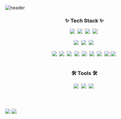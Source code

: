![header](https://capsule-render.vercel.app/api?type=waving&color=0:2c3e50,100:bdc3c7&height=300&section=header&text=Hi%20There!%20I'm%20Seokcheol%20👋&fontSize=60&fontAlignY=35&animation=fadeIn)

<!--내용 부분-->
<h3 align="center">✨ Tech Stack ✨</h3>

<div align="center">
  <img src="https://img.shields.io/badge/css3-1572B6.svg?style=for-the-badge&logo=css3&logoColor=white" />&nbsp  
  <img src="https://img.shields.io/badge/html5-E34F26.svg?style=for-the-badge&logo=html5&logoColor=white" />&nbsp
<img src="https://img.shields.io/badge/javascript-F7DF1E.svg?style=for-the-badge&logo=javascript&logoColor=20232a" />&nbsp
  <img src="https://img.shields.io/badge/android%20studio-3DDC84?style=for-the-badge&logo=android-studio&logoColor=white" />&nbsp;

</div>

<div align="center">
</div>

<br>

<div align="center">
  <img src="https://img.shields.io/badge/python-3670A0?style=for-the-badge&logo=python&logoColor=ffdd54" />&nbsp
  <img src="https://img.shields.io/badge/java-007396?style=for-the-badge&logo=java&logoColor=white" />&nbsp;
  <img src="https://img.shields.io/badge/kotlin-7F52FF?style=for-the-badge&logo=kotlin&logoColor=white" />&nbsp;
</div>
<br>
<div align="center">
  <img src="https://img.shields.io/badge/spring%20boot-6DB33F?style=for-the-badge&logo=spring-boot&logoColor=white" />&nbsp;
  <img src="https://img.shields.io/badge/aws-232F3E?style=for-the-badge&logo=amazonwebservices&logoColor=white" />&nbsp;
  <img src="https://img.shields.io/badge/docker-2496ED?style=for-the-badge&logo=docker&logoColor=white" />&nbsp;
  <img src="https://img.shields.io/badge/redis-DC382D?style=for-the-badge&logo=redis&logoColor=white" />&nbsp;
  <img src="https://img.shields.io/badge/mysql-4479A1?style=for-the-badge&logo=mysql&logoColor=white" />&nbsp;
  <img src="https://img.shields.io/badge/oracle-F80000?style=for-the-badge&logo=oracle&logoColor=white" />&nbsp;
  <img src="https://img.shields.io/badge/elasticsearch-005571?style=for-the-badge&logo=elasticsearch&logoColor=white" />&nbsp;
  <img src="https://img.shields.io/badge/logstash-005571?style=for-the-badge&logo=logstash&logoColor=white" />
  <img src="https://img.shields.io/badge/kibana-EF3B2C?style=for-the-badge&logo=kibana&logoColor=white" />&nbsp;

</div>
</div>

<br>

<h3 align="center">🛠 Tools 🛠</h3>
<div align="center">
  <img src="https://img.shields.io/badge/git-F05033.svg?style=for-the-badge&logo=git&logoColor=white" />&nbsp
  <img src="https://img.shields.io/badge/github-181717.svg?style=for-the-badge&logo=github&logoColor=white" />&nbsp
  <img src="https://img.shields.io/badge/Notion-F3F3F3.svg?style=for-the-badge&logo=notion&logoColor=black" />&nbsp
</div>


<br><br>

<div>
  <img src="https://github-readme-stats.vercel.app/api?username=SeokCheol-Lee&show_icons=true&theme=graywhite"/>
  <img src="https://github-readme-stats.vercel.app/api/top-langs/?username=SeokCheol-Lee&layout=compact"/>
</div>



